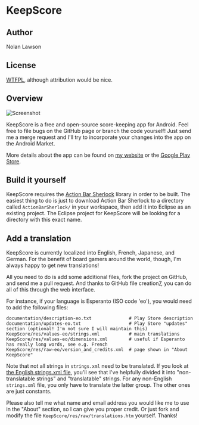 KeepScore
=========

Author
--------
Nolan Lawson

License
---------
[WTFPL][1], although attribution would be nice.

Overview
----------

![Screenshot][2]

KeepScore is a free and open-source score-keeping app for Android.  Feel free to file bugs on the GitHub page or branch the code yourself!  Just send me a merge request and I'll try to incorporate your changes into the app on the Android Market.

More details about the app can be found on [my website][3] or the [Google Play Store][4].

Build it yourself
------------------

KeepScore requires the [Action Bar Sherlock][5] library in order to be built.  The easiest thing to do is just to download
Action Bar Sherlock to a directory called ```ActionBarSherlock/``` in your workspace, then add it into Eclipse
as an existing project.  The Eclipse project for KeepScore will be looking for a directory with this exact name.

Add a translation
-------------------

KeepScore is currently localized into English, French, Japanese, and German.  For the benefit of
board gamers around the world, though, I'm
always happy to get new translations!

All you need to do is add some additional files, fork the project on GitHub, and send me a pull request. 
And thanks to GitHub file creation[7], you can do all of this through the web interface.

For instance,
if your language is Esperanto (ISO code 'eo'), you would need to add the following files:

```
documentation/description-eo.txt              # Play Store description
documentation/updates-eo.txt                  # Play Store "updates" section (optional! I'm not sure I will maintain this)
KeepScore/res/values-eo/strings.xml           # main translations
KeepScore/res/values-eo/dimensions.xml        # useful if Esperanto has really long words, see e.g. French
KeepScore/res/raw-eo/version_and_credits.xml  # page shown in "About KeepScore"
```

Note that not all strings in ```strings.xml``` need to be translated.  If you look at [the English strings.xml file][6],
you'll see that I've helpfully divided it into "non-translatable strings" and "translatable" strings.  For any non-English
```strings.xml``` file, you only have to translate the latter group.  The other ones are just constants.

Please also tell me what name and email address you would like me to use in the "About" section, so I 
can give you proper credit.  Or just fork and modify the file ```KeepScore/res/raw/translations.htm```
yourself.  Thanks!

[1]: http://sam.zoy.org/wtfpl/
[2]: http://nolanwlawson.files.wordpress.com/2012/09/device-2012-09-19-225256.png?w=252&h=450
[3]: http://nolanlawson.com/tag/keepscore
[4]: https://play.google.com/store/apps/details?id=com.nolanlawson.keepscore
[5]: http://actionbarsherlock.com/
[6]: https://github.com/nolanlawson/KeepScore/blob/master/KeepScore/res/values/strings.xml
[7]: https://github.com/blog/1327-creating-files-on-github